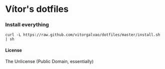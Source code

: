 # Vítor's dotfiles

### Install everything
    curl -L https://raw.github.com/vitorgalvao/dotfiles/master/install.sh | sh

#### License
The Unlicense (Public Domain, essentially)
